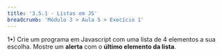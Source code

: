 ```yaml
---
title: '3.5.1 - Listas em JS'
breadcrumb: 'Módulo 3 > Aula 5 > Execício 1'
---
```


1•) Crie um programa em Javascript com uma lista de 4 elementos a sua escolha. Mostre um **alerta** com o **último elemento da lista**.